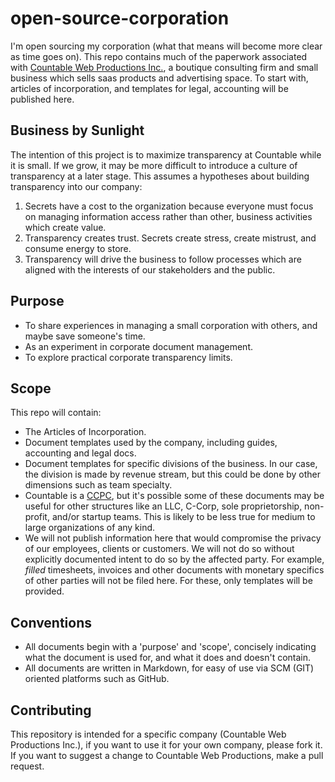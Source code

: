 # open-source-corporation
I'm open sourcing my corporation (what that means will become more clear as time goes on). This repo contains much of the paperwork associated with [Countable Web Productions Inc.](http://countable.ca), a boutique consulting firm and small business which sells saas products and advertising space. To start with, articles of incorporation, and templates for legal, accounting will be published here.

## Business by Sunlight
The intention of this project is to maximize transparency at Countable while it is small. If we grow, it may be more difficult to introduce a culture of transparency at a later stage. This assumes a hypotheses about building transparency into our company:
  1. Secrets have a cost to the organization because everyone must focus on managing information access rather than other, business activities which create value.
  2. Transparency creates trust. Secrets create stress, create mistrust, and consume energy to store.
  3. Transparency will drive the business to follow processes which are aligned with the interests of our stakeholders and the public.

## Purpose
  * To share experiences in managing a small corporation with others, and maybe save someone's time.
  * As an experiment in corporate document management.
  * To explore practical corporate transparency limits.

## Scope
This repo will contain:
  * The Articles of Incorporation.
  * Document templates used by the company, including guides, accounting and legal docs.
  * Document templates for specific divisions of the business. In our case, the division is made by revenue stream, but this could be done by other dimensions such as team specialty.
  * Countable is a [CCPC](http://www.cra-arc.gc.ca/E/pub/tp/it458r2/it458r2-e.html), but it's possible some of these documents may be useful for other structures like an LLC, C-Corp, sole proprietorship, non-profit, and/or startup teams. This is likely to be less true for medium to large organizations of any kind.
  * We will not publish information here that would compromise the privacy of our employees, clients or customers. We will not do so without explicitly documented intent to do so by the affected party. For example, _filled_ timesheets, invoices and other documents with monetary specifics of other parties will not be filed here. For these, only templates will be provided.

## Conventions
  * All documents begin with a 'purpose' and 'scope', concisely indicating what the document is used for, and what it does and doesn't contain.
  * All documents are written in Markdown, for easy of use via SCM (GIT) oriented platforms such as GitHub.

## Contributing
This repository is intended for a specific company (Countable Web Productions Inc.), if you want to use it for your own company, please fork it. If you want to suggest a change to Countable Web Productions, make a pull request.


